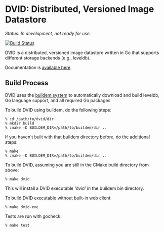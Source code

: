 DVID: Distributed, Versioned Image Datastore
====

*Status: In development, not ready for use.*

[![Build Status](https://drone.io/github.com/janelia-flyem/dvid/status.png)](https://drone.io/github.com/janelia-flyem/dvid/latest)

DVID is a distributed, versioned image datastore written in Go that supports different
storage backends (e.g., leveldb).

Documentation is [available here](http://godoc.org/github.com/janelia-flyem/dvid).

## Build Process

DVID uses the [buildem system](http://github.com/janelia-flyem/buildem#readme) to 
automatically download and build leveldb, Go language support, and all required Go packages.  

To build DVID using buildem, do the following steps:

    % cd /path/to/dvid/dir
    % mkdir build
    % cmake -D BUILDEM_DIR=/path/to/buildem/dir ..

If you haven't built with that buildem directory before, do the additional steps:

    % make
    % cmake -D BUILDEM_DIR=/path/to/buildem/dir ..

To build DVID, assuming you are still in the CMake build directory from above:

    % make dvid

This will install a DVID executable 'dvid' in the buildem bin directory.

To build DVID executable without built-in web client:

    % make dvid-exe

Tests are run with gocheck:

    % make test

